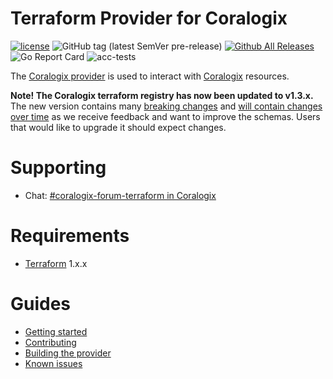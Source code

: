 Terraform Provider for Coralogix
==================

[![license](https://img.shields.io/github/license/coralogix/terraform-provider-coralogix.svg)](https://raw.githubusercontent.com/coralogix/terraform-provider-coralogix/master/LICENSE)
![GitHub tag (latest SemVer pre-release)](https://img.shields.io/github/v/tag/coralogix/terraform-provider-coralogix?include_prereleases&style=plastic)
[![Github All Releases](https://img.shields.io/github/downloads/coralogix/terraform-provider-coralogix/total.svg?style=plastic)]()
![Go Report Card](https://goreportcard.com/badge/github.com/coralogix/terraform-provider-coralogix)
![acc-tests](https://github.com/coralogix/terraform-provider-coralogix/actions/workflows/acc-test.yml/badge.svg?style=plastic)

The [Coralogix provider](https://registry.terraform.io/providers/coralogix/coralogix/latest/docs) is used to interact
with [Coralogix](https://coralogix.com/) resources.

**Note! The Coralogix terraform registry has now been updated to v1.3.x.** The new version contains
many [breaking changes](CHANGELOG.md)
and [will contain changes over time](https://github.com/coralogix/terraform-provider-coralogix/issues/50) as we receive
feedback and want to improve the schemas. Users that would like to upgrade it should expect changes.

# Supporting

- Chat: [#coralogix-forum-terraform in Coralogix](https://coralogix-dev.slack.com/archives/C04CV0JG36H)

# Requirements

- [Terraform](https://www.terraform.io/downloads.html) 1.x.x

# Guides

- [Getting started](docs/index.md)
- [Contributing](CONTRIBUTING.md)
- [Building the provider](CONTRIBUTING.md#Building-the-provider)
- [Known issues](known-issues.md)